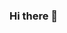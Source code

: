 ### Hi there 👋

<!--
**AnimeOKKK/animeOKKK** is a ✨ _special_ ✨ repository because its `README.md` (this file) appears on your GitHub profile.

Here are some ideas to get you started:

- 🔭 I’m currently working on ...
- 🌱 I’m currently learning ...
- 👯 I’m looking to collaborate on ...
- 🤔 I’m looking for help with this page
- 💬 Ask me about ...
- 📫 How to reach me: ...
- 😄 Pronouns: ...
- ⚡ Fun fact: ...
-->
